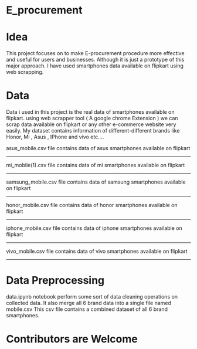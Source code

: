 # E_procurement

# Idea
<p>
  This project focuses on to make E-procurement procedure more effective and useful for users and businesses.
  Although it is just a prototype of this major approach.
  I have used smartphones data available on flipkart using web scrapping.

</p>
<h1>Data</h1>
<p>
  Data i used in this project is the real data of smartphones available on flipkart.
  using web scrapper tool ( A google chrome Extension ) we can scrap data available 
  on flipkart or any other e-commerce website very easily.
  My dataset contains information of different-different brands like Honor, Mi ,
  Asus , IPhone and vivo etc....
 
  asus_mobile.csv file contains data of asus smartphones available on flipkart<hr>
  mi_mobile(1).csv file contains data of mi smartphones available on flipkart<hr>
  samsung_mobile.csv file contains data of samsung smartphones available on flipkart<hr>
  honor_mobile.csv file contains data of honor smartphones available on flipkart<hr>
  iphone_mobile.csv file contains data of iphone smartphones available on flipkart<hr>
  vivo_mobile.csv file contains data of vivo smartphones available on flipkart<hr>

</p>

# Data Preprocessing
<p>
  data.ipynb notebook perform some sort of data cleaning operations on collected data.
  It also merge all 6 brand data into a single file named mobile.csv
  This csv file contains a combined dataset of all 6 brand smartphones.
 
 </p>
 
 <h1>Contributors are Welcome</h1>
 
 
